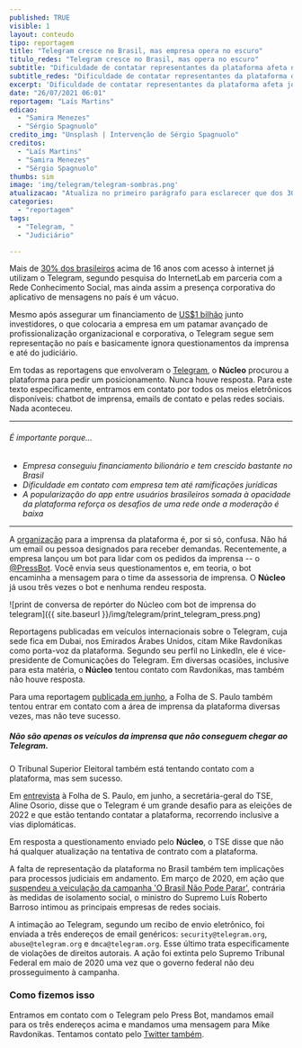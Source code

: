 ```yaml
---
published: TRUE
visible: 1
layout: conteudo
tipo: reportagem
title: "Telegram cresce no Brasil, mas empresa opera no escuro"
titulo_redes: "Telegram cresce no Brasil, mas opera no escuro"
subtitle: "Dificuldade de contatar representantes da plataforma afeta não só jornalistas e usuários, como também o judiciário"
subtitle_redes: "Dificuldade de contatar representantes da plataforma de jornalistas ao judiciário"
excerpt: 'Dificuldade de contatar representantes da plataforma afeta jornalistas e até o judiciário.'
date: "26/07/2021 06:01"
reportagem: "Laís Martins"
edicao:
  - "Samira Menezes"
  - "Sérgio Spagnuolo"
credito_img: "Unsplash | Intervenção de Sérgio Spagnuolo"
creditos:
  - "Laís Martins"
  - "Samira Menezes"
  - "Sérgio Spagnuolo"
thumbs: sim
image: 'img/telegram/telegram-sombras.png'
atualizacao: "Atualiza no primeiro parágrafo para esclarecer que dos 30% de uso no Brasil são entre aqueles maiores de 16 anos com acesso à internet"
categories:
  - "reportagem"
tags:
  - "Telegram, "
  - "Judiciário"

---
```


Mais de [30% dos brasileiros](https://nucleo.jor.br/especiais/2021-07-08-whatsapp-politica-mudanca) acima de 16 anos com acesso à internet já utilizam o Telegram, segundo pesquisa do InternetLab em parceria com a Rede Conhecimento Social, mas ainda assim a presença corporativa do aplicativo de mensagens no país é um vácuo.

Mesmo após assegurar um financiamento de [US$1 bilhão](https://www.reuters.com/article/mubadala-inv-telegram-int-idUSKBN2BF0UP) junto investidores, o que colocaria a empresa em um patamar avançado de profissionalização organizacional e corporativa, o Telegram segue sem representação no país e basicamente ignora questionamentos da imprensa e até do judiciário.

Em todas as reportagens que envolveram o [Telegram](https://nucleo.jor.br/busca.html?query=telegram), o **Núcleo** procurou a plataforma para pedir um posicionamento. Nunca houve resposta. Para este texto especificamente, entramos em contato por todos os meios eletrônicos disponíveis: chatbot de imprensa, emails de contato e pelas redes sociais. Nada aconteceu.

---

###### É importante porque...

- *Empresa conseguiu financiamento bilionário e tem crescido bastante no Brasil*
- *Dificuldade em contato com empresa tem até ramificações jurídicas*
- *A popularização do app entre usuários brasileiros somada à opacidade da plataforma reforça os desafios de uma rede onde a moderação é baixa*

---

A [organização](https://telegram.org/press) para a imprensa da plataforma é, por si só, confusa. Não há um email ou pessoa designados para receber demandas. Recentemente, a empresa lançou um bot para lidar com os pedidos da imprensa -- o [@PressBot](https://t.me/PressBot). Você envia seus questionamentos e, em teoria, o bot encaminha a mensagem para o time da assessoria de imprensa. O **Núcleo** já usou três vezes o bot e nenhuma rendeu resposta.

![print de conversa de repórter do Núcleo com bot de imprensa do telegram]({{ site.baseurl }}/img/telegram/print_telegram_press.png)

Reportagens publicadas em veículos internacionais sobre o Telegram, cuja sede fica em Dubai, nos Emirados Árabes Unidos, citam Mike Ravdonikas como porta-voz da plataforma. Segundo seu perfil no LinkedIn, ele é vice-presidente de Comunicações do Telegram. Em diversas ocasiões, inclusive para esta matéria, o **Núcleo** tentou contato com Ravdonikas, mas também não houve resposta.

Para uma reportagem [publicada em junho](https://www1.folha.uol.com.br/poder/2021/06/telegram-tem-dominio-de-canais-bolsonaristas-e-risco-de-enxurrada-de-fake-news-em-2022.shtml), a Folha de S. Paulo também tentou entrar em contato com a área de imprensa da plataforma diversas vezes, mas não teve sucesso.

##### Não são apenas os veículos da imprensa que não conseguem chegar ao Telegram.

O Tribunal Superior Eleitoral também está tentando contato com a plataforma, mas sem sucesso.

Em [entrevista](https://www1.folha.uol.com.br/poder/2021/06/telegram-e-um-grande-desafio-para-2022-e-estamos-buscando-contato-diz-secretaria-geral-do-tse.shtml) à Folha de S. Paulo, em junho, a secretária-geral do TSE, Aline Osorio, disse que o Telegram é um grande desafio para as eleições de 2022 e que estão tentando contatar a plataforma, recorrendo inclusive a vias diplomáticas.

Em resposta a questionamento enviado pelo **Núcleo**, o TSE disse que não há qualquer atualização na tentativa de contrato com a plataforma.

A falta de representação da plataforma no Brasil também tem implicações para processos judiciais em andamento. Em março de 2020, em ação que [suspendeu a veiculação da campanha 'O Brasil Não Pode Parar'](http://portal.stf.jus.br/noticias/verNoticiaDetalhe.asp?idConteudo=440567&tip=UN), contrária às medidas de isolamento social, o ministro do Supremo Luís Roberto Barroso intimou as principais empresas de redes sociais.

A intimação ao Telegram, segundo um recibo de envio eletrônico, foi enviada a três endereços de email genéricos: `security@telegram.org`, `abuse@telegram.org`  e `dmca@telegram.org`. Esse último trata especificamente de violações de direitos autorais. A ação foi extinta pelo Supremo Tribunal Federal em maio de 2020 uma vez que o governo federal não deu prosseguimento à campanha.


### Como fizemos isso

Entramos em contato com o Telegram pelo Press Bot, mandamos email para os três endereços acima e mandamos uma mensagem para Mike Ravdonikas. Tentamos contato pelo [Twitter também](https://twitter.com/nucleojor/status/1414557027301527553).
